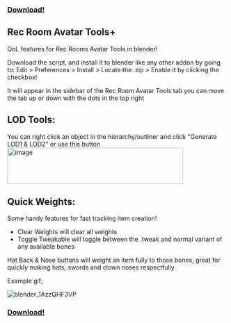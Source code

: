 ### [Download!](https://github.com/BlueASIS/Rec-Room-Avatar-Tools-Plus/releases/download/0.0.3/RecRoom_Avatar_Tools_Plus.zip)

## Rec Room Avatar Tools+

QoL features for Rec Rooms Avatar Tools in blender!

Download the script, and install it to blender like any other addon by going to:
Edit > Preferences > Install > Locate the .zip > Enable it by clicking the checkbox!

It will appear in the sidebar of the Rec Room Avatar Tools tab
you can move the tab up or down with the dots in the top right

## LOD Tools:
You can right click an object in the hierarchy/outliner and click "Generate LOD1 & LOD2" or use this button
<img width="404" height="83" alt="image" src="https://github.com/user-attachments/assets/dbd58d06-f788-4be1-8896-0f5de39d77ea" />

## Quick Weights:
Some handy features for fast tracking item creation!
- Clear Weights will clear all weights
- Toggle Tweakable will toggle between the .tweak and normal variant of any available bones

Hat Back & Nose buttons will weight an item fully to those bones, great for quickly making hats, swords and clown noses respectfully.

Example gif; 

![blender_1AzzQHF3VP](https://github.com/user-attachments/assets/a4370ac7-6bae-4975-914f-aebe11601175)


### [Download!](https://github.com/BlueASIS/Rec-Room-Avatar-Tools-Plus/releases/download/0.0.3/RecRoom_Avatar_Tools_Plus.zip)



